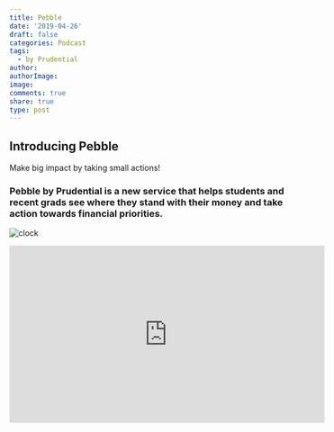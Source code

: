 ```yaml
---
title: Pebble
date: '2019-04-26'
draft: false
categories: Podcast
tags:
  - by Prudential
author: 
authorImage: 
image: 
comments: true
share: true
type: post
---
```

## Introducing Pebble

Make big impact by taking small actions!

### Pebble by Prudential is a new service that helps students and recent grads see where they stand with their money and take action towards financial priorities.

![clock](https://octodex.github.com/images/bannekat.png)



<iframe width="560" height="315" src="https://www.youtube.com/embed/VUi1Szd4sxE" frameborder="0" allow="accelerometer; autoplay; encrypted-media; gyroscope; picture-in-picture" allowfullscreen></iframe>

